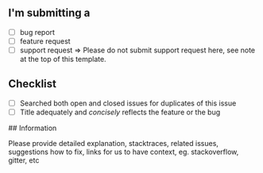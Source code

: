 <!--
Thanks for reporting an issue! If you haven't already read the [contributor guidelines](contributing.md), Please do that now, then procede to open the issue.)
-->

## I'm submitting a

- [ ] bug report
- [ ] feature request
- [ ] support request => Please do not submit support request here, see note at the top of this template.

## Checklist

- [ ] Searched both open and closed issues for duplicates of this issue
- [ ] Title adequately and *concisely* reflects the feature or the bug

## Information

Please provide detailed explanation, stacktraces, related issues, suggestions how to fix, links for us to have context, eg. stackoverflow, gitter, etc
